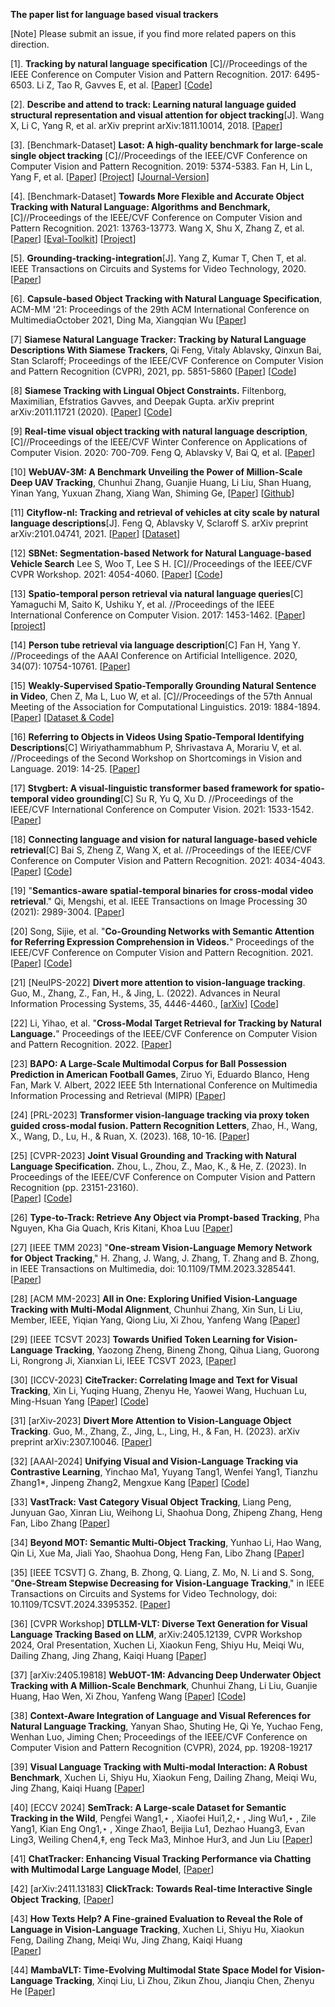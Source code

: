 **The paper list for language based visual trackers**

[Note] Please submit an issue, if you find more related papers on this direction. 

[1]. **Tracking by natural language specification**
[C]//Proceedings of the IEEE Conference on Computer Vision and Pattern Recognition. 2017: 6495-6503. Li Z, Tao R, Gavves E, et al. 
[[Paper](http://openaccess.thecvf.com/content_cvpr_2017/papers/Li_Tracking_by_Natural_CVPR_2017_paper.pdf)] [[Code](https://github.com/zhenyangli/lang-tracker)]

[2]. **Describe and attend to track: Learning natural language guided structural representation and visual attention for object tracking**[J]. 
Wang X, Li C, Yang R, et al. 
arXiv preprint arXiv:1811.10014, 2018.
[[Paper](https://arxiv.org/pdf/1811.10014)] 

[3]. [Benchmark-Dataset] **Lasot: A high-quality benchmark for large-scale single object tracking**
[C]//Proceedings of the IEEE/CVF Conference on Computer Vision and Pattern Recognition. 2019: 5374-5383.
Fan H, Lin L, Yang F, et al. 
[[Paper](https://openaccess.thecvf.com/content_CVPR_2019/papers/Fan_LaSOT_A_High-Quality_Benchmark_for_Large-Scale_Single_Object_Tracking_CVPR_2019_paper.pdf)] 
[[Project](http://vision.cs.stonybrook.edu/~lasot/)] 
[[Journal-Version](https://link.springer.com/article/10.1007/s11263-020-01387-y)]

[4]. [Benchmark-Dataset] **Towards More Flexible and Accurate Object Tracking with Natural Language: Algorithms and Benchmark,**
[C]//Proceedings of the IEEE/CVF Conference on Computer Vision and Pattern Recognition. 2021: 13763-13773.
Wang X, Shu X, Zhang Z, et al. 
[[Paper](https://openaccess.thecvf.com/content/CVPR2021/papers/Wang_Towards_More_Flexible_and_Accurate_Object_Tracking_With_Natural_Language_CVPR_2021_paper.pdf)]
[[Eval-Toolkit](https://sites.google.com/view/langtrackbenchmark/)]
[[Project](https://github.com/wangxiao5791509/TNL2K_evaluation_toolkit)]

[5]. **Grounding-tracking-integration**[J]. 
Yang Z, Kumar T, Chen T, et al. 
IEEE Transactions on Circuits and Systems for Video Technology, 2020.
[[Paper](https://ieeexplore.ieee.org/abstract/document/9261416/)]


[6]. **Capsule-based Object Tracking with Natural Language Specification**, 
ACM-MM '21: Proceedings of the 29th ACM International Conference on MultimediaOctober 2021, 
Ding Ma, Xiangqian Wu [[Paper](https://dl.acm.org/doi/abs/10.1145/3474085.3475349)] 

[7] **Siamese Natural Language Tracker: Tracking by Natural Language Descriptions With Siamese Trackers**, 
Qi Feng, Vitaly Ablavsky, Qinxun Bai, Stan Sclaroff; 
Proceedings of the IEEE/CVF Conference on Computer Vision and Pattern Recognition (CVPR), 2021, pp. 5851-5860
[[Paper](https://openaccess.thecvf.com/content/CVPR2021/papers/Feng_Siamese_Natural_Language_Tracker_Tracking_by_Natural_Language_Descriptions_With_CVPR_2021_paper.pdf)]
[[Code](https://github.com/fredfung007/snlt)]

[8] **Siamese Tracking with Lingual Object Constraints.**
Filtenborg, Maximilian, Efstratios Gavves, and Deepak Gupta. 
arXiv preprint arXiv:2011.11721 (2020).
[[Paper](https://arxiv.org/pdf/2011.11721.pdf)]
[[Code](https://github.com/CMFiltenborg/lingually_constrained_tracking)] 

[9] **Real-time visual object tracking with natural language description**, 
[C]//Proceedings of the IEEE/CVF Winter Conference on Applications of Computer Vision. 2020: 700-709.
Feng Q, Ablavsky V, Bai Q, et al. 
[[Paper](http://openaccess.thecvf.com/content_WACV_2020/html/Feng_Real-time_Visual_Object_Tracking_with_Natural_Language_Description_WACV_2020_paper.html)]

[10] **WebUAV-3M: A Benchmark Unveiling the Power of Million-Scale Deep UAV Tracking**, 
Chunhui Zhang, Guanjie Huang, Li Liu, Shan Huang, Yinan Yang, Yuxuan Zhang, Xiang Wan, Shiming Ge, 
[[Paper](https://arxiv.org/pdf/2201.07425.pdf)] 
[[Github](https://github.com/983632847/WebUAV-3M)]

[11] **Cityflow-nl: Tracking and retrieval of vehicles at city scale by natural language descriptions**[J]. 
Feng Q, Ablavsky V, Sclaroff S. arXiv preprint arXiv:2101.04741, 2021.
[[Paper](https://arxiv.org/pdf/2101.04741.pdf)]
[[Dataset](https://github.com/fredfung007/cityflow-nl)]

[12] **SBNet: Segmentation-based Network for Natural Language-based Vehicle Search**
Lee S, Woo T, Lee S H. [C]//Proceedings of the IEEE/CVF CVPR Workshop. 2021: 4054-4060.
[[Paper](https://openaccess.thecvf.com/content/CVPR2021W/AICity/papers/Lee_SBNet_Segmentation-Based_Network_for_Natural_Language-Based_Vehicle_Search_CVPRW_2021_paper.pdf)]
[[Code](https://github.com/lsrock1/nlp_search)]

[13] **Spatio-temporal person retrieval via natural language queries**[C] 
Yamaguchi M, Saito K, Ushiku Y, et al. //Proceedings of the IEEE International Conference on Computer Vision. 2017: 1453-1462.
[[Paper](https://openaccess.thecvf.com/content_ICCV_2017/papers/Yamaguchi_Spatio-Temporal_Person_Retrieval_ICCV_2017_paper.pdf)] 
[[project](https://www.mi.t.u-tokyo.ac.jp/projects/person_search)] 

[14] **Person tube retrieval via language description**[C]
Fan H, Yang Y. //Proceedings of the AAAI Conference on Artificial Intelligence. 2020, 34(07): 10754-10761.
[[Paper](https://ojs.aaai.org/index.php/AAAI/article/download/6704/6558)] 

[15] **Weakly-Supervised Spatio-Temporally Grounding Natural Sentence in Video**, 
Chen Z, Ma L, Luo W, et al. [C]//Proceedings of the 57th Annual Meeting of the Association for Computational Linguistics. 2019: 1884-1894. 
[[Paper](https://arxiv.org/pdf/1906.02549.pdf)]
[[Dataset & Code](https://github.com/zfchenUnique/WSSTG)]
 
[16] **Referring to Objects in Videos Using Spatio-Temporal Identifying Descriptions**[C]
Wiriyathammabhum P, Shrivastava A, Morariu V, et al. //Proceedings of the Second Workshop on Shortcomings in Vision and Language. 2019: 14-25. 
[[Paper](https://arxiv.org/pdf/1904.03885.pdf)] 

[17] **Stvgbert: A visual-linguistic transformer based framework for spatio-temporal video grounding**[C]
Su R, Yu Q, Xu D. //Proceedings of the IEEE/CVF International Conference on Computer Vision. 2021: 1533-1542. 
[[Paper](https://openaccess.thecvf.com/content/ICCV2021/papers/Su_STVGBert_A_Visual-Linguistic_Transformer_Based_Framework_for_Spatio-Temporal_Video_Grounding_ICCV_2021_paper.pdf)] 

[18] **Connecting language and vision for natural language-based vehicle retrieval**[C]
Bai S, Zheng Z, Wang X, et al. //Proceedings of the IEEE/CVF Conference on Computer Vision and Pattern Recognition. 2021: 4034-4043. 
[[Paper](https://openaccess.thecvf.com/content/CVPR2021W/AICity/papers/Bai_Connecting_Language_and_Vision_for_Natural_Language-Based_Vehicle_Retrieval_CVPRW_2021_paper.pdf)] 
[[Code](https://github.com/ShuaiBai623/AIC2021-T5-CLV)]

[19] "**Semantics-aware spatial-temporal binaries for cross-modal video retrieval**." 
Qi, Mengshi, et al. IEEE Transactions on Image Processing 30 (2021): 2989-3004.
[[Paper](https://ieeexplore.ieee.org/stamp/stamp.jsp?tp=&arnumber=9351755)]


[20] Song, Sijie, et al. "**Co-Grounding Networks with Semantic Attention for Referring Expression Comprehension in Videos.**" Proceedings of the IEEE/CVF Conference on Computer Vision and Pattern Recognition. 2021. [[Paper](https://openaccess.thecvf.com/content/CVPR2021/papers/Song_Co-Grounding_Networks_With_Semantic_Attention_for_Referring_Expression_Comprehension_in_CVPR_2021_paper.pdf)] [[Code](https://github.com/SijieSong/CVPR21-Cogrounding_semantic_attention)]

[21] [NeuIPS-2022] **Divert more attention to vision-language tracking**. Guo, M., Zhang, Z., Fan, H., & Jing, L. (2022).  Advances in Neural Information Processing Systems, 35, 4446-4460., 
[[arXiv](https://arxiv.org/abs/2207.01076)] 
[[Code](https://github.com/JudasDie/SOTS)]

[22] Li, Yihao, et al. "**Cross-Modal Target Retrieval for Tracking by Natural Language.**" Proceedings of the IEEE/CVF Conference on Computer Vision and Pattern Recognition. 2022. [[Paper](https://openaccess.thecvf.com/content/CVPR2022W/ODRUM/papers/Li_Cross-Modal_Target_Retrieval_for_Tracking_by_Natural_Language_CVPRW_2022_paper.pdf)]

[23] **BAPO: A Large-Scale Multimodal Corpus for Ball Possession Prediction in American Football Games**, Ziruo Yi, Eduardo Blanco, Heng Fan, Mark V. Albert, 2022 IEEE 5th International Conference on Multimedia Information Processing and Retrieval (MIPR)
 [[Paper](https://ieeexplore.ieee.org/stamp/stamp.jsp?tp=&arnumber=9874586)]  
 
[24] [PRL-2023] **Transformer vision-language tracking via proxy token guided cross-modal fusion. Pattern Recognition Letters**, Zhao, H., Wang, X., Wang, D., Lu, H., & Ruan, X. (2023). 168, 10-16.
[[Paper](https://www.sciencedirect.com/science/article/pii/S0167865523000545)] 

[25] [CVPR-2023] **Joint Visual Grounding and Tracking with Natural Language Specification.** Zhou, L., Zhou, Z., Mao, K., & He, Z. (2023).  In Proceedings of the IEEE/CVF Conference on Computer Vision and Pattern Recognition (pp. 23151-23160).  
[[Paper](https://arxiv.org/pdf/2303.12027.pdf)]
[[Code](https://github.com/lizhou-cs/JointNLT)]

[26] **Type-to-Track: Retrieve Any Object via Prompt-based Tracking**, Pha Nguyen, Kha Gia Quach, Kris Kitani, Khoa Luu 
[[Paper](https://arxiv.org/pdf/2305.13495.pdf)] 

[27] [IEEE TMM 2023] "**One-stream Vision-Language Memory Network for Object Tracking**," H. Zhang, J. Wang, J. Zhang, T. Zhang and B. Zhong,  in IEEE Transactions on Multimedia, doi: 10.1109/TMM.2023.3285441. [[Paper](https://ieeexplore.ieee.org/abstract/document/10149530)] 

[28] [ACM MM-2023] **All in One: Exploring Unified Vision-Language Tracking with Multi-Modal Alignment**, Chunhui Zhang, Xin Sun, Li Liu, Member, IEEE, Yiqian Yang, Qiong Liu, Xi Zhou, Yanfeng Wang 
[[Paper](https://arxiv.org/pdf/2307.03373.pdf)] 

[29] [IEEE TCSVT 2023] **Towards Unified Token Learning for Vision-Language Tracking**, Yaozong Zheng, Bineng Zhong, Qihua Liang, Guorong Li, Rongrong Ji, Xianxian Li, IEEE TCSVT 2023, [[Paper](https://ieeexplore.ieee.org/abstract/document/10208210)] 

[30] [ICCV-2023] **CiteTracker: Correlating Image and Text for Visual Tracking**, Xin Li, Yuqing Huang, Zhenyu He, Yaowei Wang, Huchuan Lu, Ming-Hsuan Yang [[Paper](https://arxiv.org/pdf/2308.11322.pdf)] [[Code](https://github.com/NorahGreen/CiteTracker)] 

[31] [arXiv-2023] **Divert More Attention to Vision-Language Object Tracking**. Guo, M., Zhang, Z., Jing, L., Ling, H., & Fan, H. (2023).  arXiv preprint arXiv:2307.10046. [[Paper](https://arxiv.org/pdf/2307.10046.pdf)] 

[32] [AAAI-2024] **Unifying Visual and Vision-Language Tracking via Contrastive Learning**, Yinchao Ma1, Yuyang Tang1, Wenfei Yang1, Tianzhu Zhang1*, Jinpeng Zhang2, Mengxue Kang [[Paper](https://arxiv.org/pdf/2401.11228.pdf)] [[Code](https://github.com/OpenSpaceAI/UVLTrack)]

[33] **VastTrack: Vast Category Visual Object Tracking**, Liang Peng, Junyuan Gao, Xinran Liu, Weihong Li, Shaohua Dong, Zhipeng Zhang, Heng Fan, Libo Zhang
  [[Paper](https://arxiv.org/abs/2403.03493)] 

[34] **Beyond MOT: Semantic Multi-Object Tracking**, Yunhao Li, Hao Wang, Qin Li, Xue Ma, Jiali Yao, Shaohua Dong, Heng Fan, Libo Zhang 
 [[Paper](https://arxiv.org/abs/2403.05021)] 

[35] [IEEE TCSVT] G. Zhang, B. Zhong, Q. Liang, Z. Mo, N. Li and S. Song, "**One-Stream Stepwise Decreasing for Vision-Language Tracking**," in IEEE Transactions on Circuits and Systems for Video Technology, doi: 10.1109/TCSVT.2024.3395352. 
 [[Paper](https://ieeexplore.ieee.org/abstract/document/10510485)] 

[36] [CVPR Workshop] **DTLLM-VLT: Diverse Text Generation for Visual Language Tracking Based on LLM**, arXiv:2405.12139, CVPR Workshop 2024, Oral Presentation, Xuchen Li, Xiaokun Feng, Shiyu Hu, Meiqi Wu, Dailing Zhang, Jing Zhang, Kaiqi Huang 
 [[Paper](https://arxiv.org/abs/2405.12139)] 
 
[37] [arXiv:2405.19818] **WebUOT-1M: Advancing Deep Underwater Object Tracking with A Million-Scale Benchmark**, 
 Chunhui Zhang, Li Liu, Guanjie Huang, Hao Wen, Xi Zhou, Yanfeng Wang 
 [[Paper](https://arxiv.org/abs/2405.19818)] 
 [[Code](https://github.com/983632847/Awesome-Multimodal-Object-Tracking)] 

[38] **Context-Aware Integration of Language and Visual References for Natural Language Tracking**, Yanyan Shao, Shuting He, Qi Ye, Yuchao Feng, Wenhan Luo, Jiming Chen; Proceedings of the IEEE/CVF Conference on Computer Vision and Pattern Recognition (CVPR), 2024, pp. 19208-19217

[39] **Visual Language Tracking with Multi-modal Interaction: A Robust Benchmark**, 
 Xuchen Li, Shiyu Hu, Xiaokun Feng, Dailing Zhang, Meiqi Wu, Jing Zhang, Kaiqi Huang [[Paper](https://arxiv.org/abs/2409.08887)] 

[40] [ECCV 2024] **SemTrack: A Large-scale Dataset for Semantic Tracking in the Wild**, Pengfei Wang1,⋆ , Xiaofei Hui1,2,⋆ , Jing Wu1,⋆ , Zile Yang1, Kian Eng Ong1,⋆ , Xinge Zhao1, Beijia Lu1, Dezhao Huang3, Evan Ling3, Weiling Chen4,‡, eng Teck Ma3, Minhoe Hur3, and Jun Liu 
[[Paper](https://www.ecva.net/papers/eccv_2024/papers_ECCV/papers/03555.pdf)] 

[41] **ChatTracker: Enhancing Visual Tracking Performance via Chatting with Multimodal Large Language Model**, 
 [[Paper](https://arxiv.org/pdf/2411.01756)] 

[42] [arXiv:2411.13183] **ClickTrack: Towards Real-time Interactive Single Object Tracking**, 
[[Paper](https://arxiv.org/pdf/2411.13183)] 

[43] **How Texts Help? A Fine-grained Evaluation to Reveal the Role of Language in Vision-Language Tracking**, 
Xuchen Li, Shiyu Hu, Xiaokun Feng, Dailing Zhang, Meiqi Wu, Jing Zhang, Kaiqi Huang  
 [[Paper](https://arxiv.org/abs/2411.15600)] 

[44] **MambaVLT: Time-Evolving Multimodal State Space Model for Vision-Language Tracking**, 
Xinqi Liu, Li Zhou, Zikun Zhou, Jianqiu Chen, Zhenyu He
[[Paper](https://arxiv.org/abs/2411.15459)] 










































